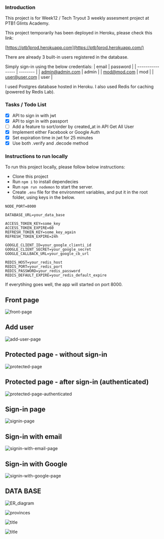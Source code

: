 
### Introduction

This project is for Week12 / Tech Tryout 3 weekly assesment project at PTB1 Glints Academy.

This project temporarily has been deployed in Heroku, please check this link:

[https://ptb1prod.herokuapp.com](https://ptb1prod.herokuapp.com/)

There are already 3 built-in users registered in the database.

Simply sign-in using the below credentials:
| email            | password |
| ---------------- | -------- |
| admin@admin.com  | admin    |
| mod@mod.com      | mod      |
| user@user.com    | user     |

I used Postgres database hosted in Heroku.
I also used Redis for caching (powered by Redis Lab).

### Tasks / Todo List

- [x] API to sign in with jwt
- [x] API to sign in with passport
- [ ] Add a feature to sort/order by created_at in API Get All User
- [x] Implement either Facebook or Google Auth
- [x] Set expiration time in jwt for 25 minutes
- [x] Use both .verify and .decode method

### Instructions to run locally
To run this project locally, please follow below instructions:
- Clone this project
- Run ```npm i``` to install dependecies
- Run ```npm run nodemon``` to start the server.
- Create ```.env``` file for the environment variables, and put it in the root folder, using keys in the below.

```
NODE_PORT=8000

DATABASE_URL=your_data_base

ACCESS_TOKEN_KEY=some_key
ACCESS_TOKEN_EXPIRE=60
REFRESH_TOKEN_KEY=some_key_again
REFRESH_TOKEN_EXPIRE=24h

GOOGLE_CLIENT_ID=your_google_clienti_id
GOOGLE_CLIENT_SECRET=your_google_secret
GOOGLE_CALLBACK_URL=your_google_cb_url

REDIS_HOST=your_redis_host
REDIS_PORT=your_redis_port
REDIS_PASSWORD=your_redis_password
REDIS_DEFAULT_EXPIRE=your_redis_default_expire
```

If everytihing goes well, the app will started on port 8000.

## Front page
![front-page](img/webpage/front-page.png)
## Add user
![add-user-page](img/webpage/add-user-page.png)
## Protected page - without sign-in
![protected-page](img/webpage/protected-page.png)
## Protected page - after sign-in (authenticated)
![protected-page-authenticated](img/webpage/protected-page-authenticated.png)
## Sign-in page
![signin-page](img/webpage/signin-page.png)
## Sign-in with email
![signin-with-email-page](img/webpage/signin-with-email-page.png)
## Sign-in with Google
![signin-with-google-page](img/webpage/signin-with-google-page.png)

## DATA BASE
  ![ER_diagram](img/db/ER_diagram.png)

  ![provinces](img/db/provinces.png)

  ![title](img/db/regencies.png)

  ![title](img/db/districts.png)
